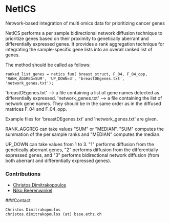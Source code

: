 # NetICS
Network-based integration of multi omics data for prioritizing cancer genes

NetICS performs a per sample bidirectional network diffusion technique to prioritize genes based on their proximity to genetically aberrant and differentially expressed genes. It provides a rank aggregation technique for integrating the sample-specific gene lists into an overall ranked list of genes.

The method should be called as follows:

```
ranked_list_genes = netics_fun( breast_struct, F_04, F_04_opp, 'RANK_AGGREG=SUM', 'UP_DOWN=3', 'breastDEgenes.txt', 'network_genes.txt');

```

'breastDEgenes.txt' --> a file containing a list of gene names detected as differentially expressed.
'network_genes.txt' --> a file containing the list of network gene names. They should be in the same order as in the diffused matrices F_04 and F_04_opp.

Example files for 'breastDEgenes.txt' and 'network_genes.txt' are given.

RANK_AGGREG can take values "SUM" or "MEDIAN". "SUM" computes the summation of the per sample ranks and "MEDIAN" computes the median.

UP_DOWN can take values from 1 to 3. "1" performs diffusion from the genetically aberrant genes, "2" performs diffusion from the differentially expressed genes, and "3" performs bidirectional network diffusion (from both aberrant and differentially expressed genes).

### Contributions
- [Christos Dimitrakopoulos](https://www.bsse.ethz.ch/cbg/group/people/person-detail.html?persid=197642)
- [Niko Beerenwinkel](http://www.bsse.ethz.ch/cbg/group/people/person-detail.html?persid=149417)


###Contact
```
Christos Dimitrakopoulos
christos.dimitrakopoulos (at) bsse.ethz.ch
```
